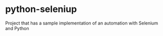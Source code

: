 # python-seleniup
Project that has a sample implementation of an automation with Selenium and Python
